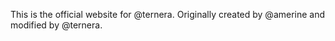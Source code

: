 This is the official website for @ternera. Originally created by @amerine and modified by @ternera.
